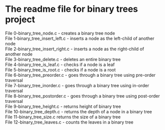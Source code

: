 # The readme file for binary trees project  

File 0-binary_tree_node.c - creates a binary tree node  
File 1-binary_tree_insert_left.c - inserts a node as the left-child of another node  
File 2-binary_tree_insert_right.c - inserts a node as the right-child of another node  
File 3-binary_tree_delete.c - deletes an entire binary tree  
File 4-binary_tree_is_leaf.c - checks if a node is a leaf  
File 5-binary_tree_is_root.c - checks if a node is a root  
File 6-binary_tree_preorder.c - goes through a binary tree using pre-order traversal  
File 7-binary_tree_inorder.c - goes through a binary tree using in-order traversal  
File 8-binary_tree_postorder.c - goes through a binary tree using post-order traversal  
File 9-binary_tree_height.c - returns height of binary tree  
File 10-binary_tree_depth.c - returns the depth of a node in a binary tree  
File 11-binary_tree_size.c returns the size of a binary tree  
File 12-binary_tree_leaves.c - counts the leaves in a binary tree  
